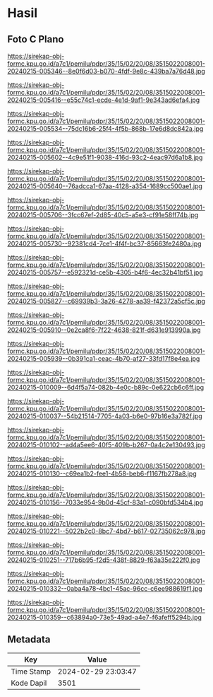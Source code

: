# Hasil

## Foto C Plano

https://sirekap-obj-formc.kpu.go.id/a7c1/pemilu/pdpr/35/15/02/20/08/3515022008001-20240215-005346--8e0f6d03-b070-4fdf-9e8c-439ba7a76d48.jpg

https://sirekap-obj-formc.kpu.go.id/a7c1/pemilu/pdpr/35/15/02/20/08/3515022008001-20240215-005416--e55c74c1-ecde-4e1d-9af1-9e343ad6efa4.jpg

https://sirekap-obj-formc.kpu.go.id/a7c1/pemilu/pdpr/35/15/02/20/08/3515022008001-20240215-005534--75dc16b6-25f4-4f5b-868b-17e6d8dc842a.jpg

https://sirekap-obj-formc.kpu.go.id/a7c1/pemilu/pdpr/35/15/02/20/08/3515022008001-20240215-005602--4c9e51f1-9038-416d-93c2-4eac97d6a1b8.jpg

https://sirekap-obj-formc.kpu.go.id/a7c1/pemilu/pdpr/35/15/02/20/08/3515022008001-20240215-005640--76adcca1-67aa-4128-a354-1689cc500ae1.jpg

https://sirekap-obj-formc.kpu.go.id/a7c1/pemilu/pdpr/35/15/02/20/08/3515022008001-20240215-005706--3fcc67ef-2d85-40c5-a5e3-cf91e58ff74b.jpg

https://sirekap-obj-formc.kpu.go.id/a7c1/pemilu/pdpr/35/15/02/20/08/3515022008001-20240215-005730--92381cd4-7ce1-4f4f-bc37-85663fe2480a.jpg

https://sirekap-obj-formc.kpu.go.id/a7c1/pemilu/pdpr/35/15/02/20/08/3515022008001-20240215-005757--e592321d-ce5b-4305-b4f6-4ec32b41bf51.jpg

https://sirekap-obj-formc.kpu.go.id/a7c1/pemilu/pdpr/35/15/02/20/08/3515022008001-20240215-005827--c69939b3-3a26-4278-aa39-f42372a5cf5c.jpg

https://sirekap-obj-formc.kpu.go.id/a7c1/pemilu/pdpr/35/15/02/20/08/3515022008001-20240215-005910--0e2ca8f6-7f22-4638-821f-d631e913990a.jpg

https://sirekap-obj-formc.kpu.go.id/a7c1/pemilu/pdpr/35/15/02/20/08/3515022008001-20240215-005939--0b391ca1-ceac-4b70-af27-33fd17f8e4ea.jpg

https://sirekap-obj-formc.kpu.go.id/a7c1/pemilu/pdpr/35/15/02/20/08/3515022008001-20240215-010009--6d4f5a74-082b-4e0c-b89c-0e622cb6c6ff.jpg

https://sirekap-obj-formc.kpu.go.id/a7c1/pemilu/pdpr/35/15/02/20/08/3515022008001-20240215-010037--54b21514-7705-4a03-b6e0-97b16e3a782f.jpg

https://sirekap-obj-formc.kpu.go.id/a7c1/pemilu/pdpr/35/15/02/20/08/3515022008001-20240215-010102--ad4a5ee6-40f5-409b-b267-0a4c2e130493.jpg

https://sirekap-obj-formc.kpu.go.id/a7c1/pemilu/pdpr/35/15/02/20/08/3515022008001-20240215-010130--c69ea1b2-fee1-4b58-beb6-f1167fb278a8.jpg

https://sirekap-obj-formc.kpu.go.id/a7c1/pemilu/pdpr/35/15/02/20/08/3515022008001-20240215-010156--7033e954-9b0d-45cf-83a1-c090bfd534b4.jpg

https://sirekap-obj-formc.kpu.go.id/a7c1/pemilu/pdpr/35/15/02/20/08/3515022008001-20240215-010221--5022b2c0-8bc7-4bd7-b617-02735062c978.jpg

https://sirekap-obj-formc.kpu.go.id/a7c1/pemilu/pdpr/35/15/02/20/08/3515022008001-20240215-010251--717b6b95-f2d5-438f-8829-f63a35e222f0.jpg

https://sirekap-obj-formc.kpu.go.id/a7c1/pemilu/pdpr/35/15/02/20/08/3515022008001-20240215-010332--0aba4a78-4bc1-45ac-96cc-c6ee988619f1.jpg

https://sirekap-obj-formc.kpu.go.id/a7c1/pemilu/pdpr/35/15/02/20/08/3515022008001-20240215-010359--c63894a0-73e5-49ad-a4e7-f6afeff5294b.jpg


## Metadata

| Key        | Value               |
| ---------- | ------------------- |
| Time Stamp | 2024-02-29 23:03:47 |
| Kode Dapil | 3501                |



